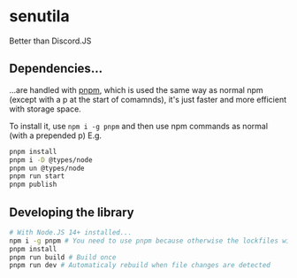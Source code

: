 # senutila

Better than Discord.JS

## Dependencies...

...are handled with [pnpm](https://pnpm.io/), which is used the same way as normal npm (except with a p at the start of comamnds), it's just faster and more efficient with storage space.

To install it, use `npm i -g pnpm` and then use npm commands as normal (with a prepended p)
E.g.

```bash
pnpm install
pnpm i -D @types/node
pnpm un @types/node
pnpm run start
pnpm publish
```

## Developing the library

```bash
# With Node.JS 14+ installed...
npm i -g pnpm # You need to use pnpm because otherwise the lockfiles will mess up
pnpm install
pnpm run build # Build once
pnpm run dev # Automaticaly rebuild when file changes are detected
```
